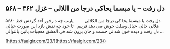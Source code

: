 ## دل رفت – یا مبسما یحاکی درجا من اللالی – غزل ۴۶۲ – ۵۶۸


۵۶۸- دل رفت یا مبسما یحا کی درجا من الکلالی &#160; &#160; &#160; &#160; یارب چه د رخور آ«د گردش خط هلالی حالی خیال وصلت خوش می دهد فریبم &#160; تا خود چه نقش بازد این صورت خیالی دل رفت و دیده خون شد تن خست و جان برون شد فی العشق معجبات یاتین بالتوالی &#8230;

[https://faalgir.com/23/](https://faalgir.com/23/) 